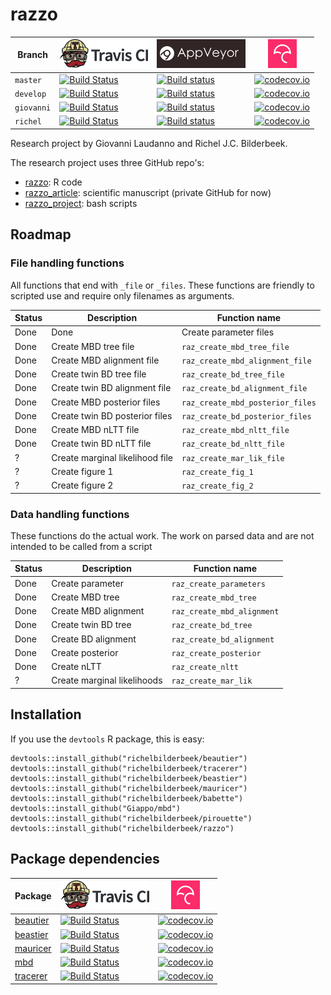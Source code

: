 # razzo

Branch|[![Travis CI logo](pics/TravisCI.png)](https://travis-ci.org)|[![AppVeyor logo](pics/AppVeyor.png)](https://www.appveyor.com)|[![Codecov logo](pics/Codecov.png)](https://www.codecov.io)
---|---|---|---
`master`|[![Build Status](https://travis-ci.org/richelbilderbeek/razzo.svg?branch=master)](https://travis-ci.org/richelbilderbeek/razzo) |[![Build status](https://ci.appveyor.com/api/projects/status/o6htu70cv6ttqw5r/branch/master?svg=true)](https://ci.appveyor.com/project/richelbilderbeek/razzo/branch/master)| [![codecov.io](https://codecov.io/github/richelbilderbeek/razzo/coverage.svg?branch=master)](https://codecov.io/github/richelbilderbeek/razzo?branch=master)
`develop`|[![Build Status](https://travis-ci.org/richelbilderbeek/razzo.svg?branch=develop)](https://travis-ci.org/richelbilderbeek/razzo) |[![Build status](https://ci.appveyor.com/api/projects/status/o6htu70cv6ttqw5r/branch/develop?svg=true)](https://ci.appveyor.com/project/richelbilderbeek/razzo/branch/develop)| [![codecov.io](https://codecov.io/github/richelbilderbeek/razzo/coverage.svg?branch=develop)](https://codecov.io/github/richelbilderbeek/razzo?branch=develop)
`giovanni`|[![Build Status](https://travis-ci.org/richelbilderbeek/razzo.svg?branch=giovanni)](https://travis-ci.org/richelbilderbeek/razzo) |[![Build status](https://ci.appveyor.com/api/projects/status/o6htu70cv6ttqw5r/branch/giovanni?svg=true)](https://ci.appveyor.com/project/richelbilderbeek/razzo/branch/giovanni)| [![codecov.io](https://codecov.io/github/richelbilderbeek/razzo/coverage.svg?branch=giovanni)](https://codecov.io/github/richelbilderbeek/razzo?branch=giovanni)
`richel`|[![Build Status](https://travis-ci.org/richelbilderbeek/razzo.svg?branch=richel)](https://travis-ci.org/richelbilderbeek/razzo) |[![Build status](https://ci.appveyor.com/api/projects/status/o6htu70cv6ttqw5r/branch/richel?svg=true)](https://ci.appveyor.com/project/richelbilderbeek/razzo/branch/richel)| [![codecov.io](https://codecov.io/github/richelbilderbeek/razzo/coverage.svg?branch=richel)](https://codecov.io/github/richelbilderbeek/razzo?branch=richel)

Research project by Giovanni Laudanno and Richel J.C. Bilderbeek.

The research project uses three GitHub repo's:

 * [razzo](https://github.com/richelbilderbeek/razzo): R code
 * [razzo_article](https://github.com/richelbilderbeek/razzo_article): scientific manuscript (private GitHub for now)
 * [razzo_project](https://github.com/richelbilderbeek/razzo_project): bash scripts

## Roadmap

### File handling functions

All functions that end with `_file` or `_files`.
These functions are friendly to scripted use and
require only filenames as arguments.

Status|Description|Function name
---|---|---
Done|Done|Create parameter files|`raz_create_parameters_files`
Done|Create MBD tree file|`raz_create_mbd_tree_file`
Done|Create MBD alignment file|`raz_create_mbd_alignment_file`
Done|Create twin BD tree file|`raz_create_bd_tree_file`
Done|Create twin BD alignment file|`raz_create_bd_alignment_file`
Done|Create MBD posterior files|`raz_create_mbd_posterior_files`
Done|Create twin BD posterior files|`raz_create_bd_posterior_files`
Done|Create MBD nLTT file|`raz_create_mbd_nltt_file`
Done|Create twin BD nLTT file|`raz_create_bd_nltt_file`
?|Create marginal likelihood file|`raz_create_mar_lik_file`
?|Create figure 1|`raz_create_fig_1`
?|Create figure 2|`raz_create_fig_2`

### Data handling functions

These functions do the actual work. The work on parsed data
and are not intended to be called from a script

Status|Description|Function name
---|---|---
Done|Create parameter|`raz_create_parameters`
Done|Create MBD tree|`raz_create_mbd_tree`
Done|Create MBD alignment|`raz_create_mbd_alignment`
Done|Create twin BD tree|`raz_create_bd_tree`
Done|Create BD alignment|`raz_create_bd_alignment`
Done|Create posterior|`raz_create_posterior`
Done|Create nLTT|`raz_create_nltt`
?|Create marginal likelihoods|`raz_create_mar_lik`

## Installation

If you use the `devtools` R package, this is easy:

```
devtools::install_github("richelbilderbeek/beautier")
devtools::install_github("richelbilderbeek/tracerer")
devtools::install_github("richelbilderbeek/beastier")
devtools::install_github("richelbilderbeek/mauricer")
devtools::install_github("richelbilderbeek/babette")
devtools::install_github("Giappo/mbd")
devtools::install_github("richelbilderbeek/pirouette")
devtools::install_github("richelbilderbeek/razzo")
```

## Package dependencies

Package|[![Travis CI logo](pics/TravisCI.png)](https://travis-ci.org)|[![Codecov logo](pics/Codecov.png)](https://www.codecov.io)
---|---|---
[beautier](https://github.com/richelbilderbeek/beautier)|[![Build Status](https://travis-ci.org/richelbilderbeek/beautier.svg?branch=master)](https://travis-ci.org/richelbilderbeek/beautier)|[![codecov.io](https://codecov.io/github/richelbilderbeek/beautier/coverage.svg?branch=master)](https://codecov.io/github/richelbilderbeek/beautier/branch/master)
[beastier](https://github.com/richelbilderbeek/beastier)|[![Build Status](https://travis-ci.org/richelbilderbeek/beastier.svg?branch=master)](https://travis-ci.org/richelbilderbeek/beastier)|[![codecov.io](https://codecov.io/github/richelbilderbeek/beastier/coverage.svg?branch=master)](https://codecov.io/github/richelbilderbeek/beastier/branch/master)
[mauricer](https://github.com/richelbilderbeek/mauricer)|[![Build Status](https://travis-ci.org/richelbilderbeek/mauricer.svg?branch=master)](https://travis-ci.org/richelbilderbeek/mauricer)|[![codecov.io](https://codecov.io/github/richelbilderbeek/mauricer/coverage.svg?branch=master)](https://codecov.io/github/richelbilderbeek/mauricer/branch/master)
[mbd](https://github.com/Giappo/mbd)|[![Build Status](https://travis-ci.org/Giappo/mbd.svg?branch=master)](https://travis-ci.org/Giappo/mbd)|[![codecov.io](https://codecov.io/github/Giappo/mbd/coverage.svg?branch=master)](https://codecov.io/github/Giappo/mbd/branch/master)
[tracerer](https://github.com/richelbilderbeek/tracerer)|[![Build Status](https://travis-ci.org/richelbilderbeek/tracerer.svg?branch=master)](https://travis-ci.org/richelbilderbeek/tracerer)|[![codecov.io](https://codecov.io/github/richelbilderbeek/tracerer/coverage.svg?branch=master)](https://codecov.io/github/richelbilderbeek/tracerer/branch/master)
